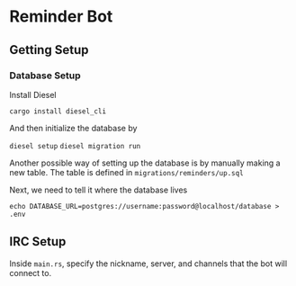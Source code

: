 # Reminder Bot

## Getting Setup

### Database Setup
Install Diesel

`cargo install diesel_cli`

And then initialize the database by

`diesel setup`
`diesel migration run`

Another possible way of setting up the database is by manually making a new table. The table is defined in `migrations/reminders/up.sql`

Next, we need to tell it where the database lives

`echo DATABASE_URL=postgres://username:password@localhost/database > .env`

## IRC Setup

Inside `main.rs`, specify the nickname, server, and channels that the bot will connect to.
